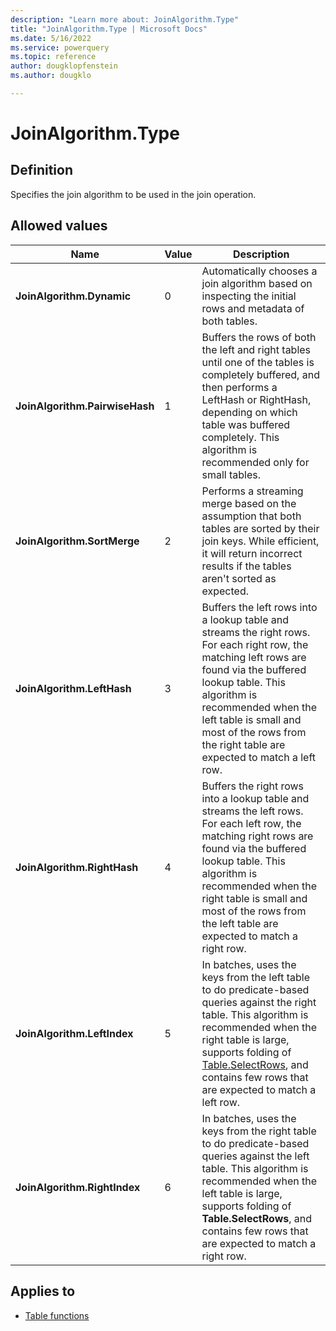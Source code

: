 ```yaml
---
description: "Learn more about: JoinAlgorithm.Type"
title: "JoinAlgorithm.Type | Microsoft Docs"
ms.date: 5/16/2022
ms.service: powerquery
ms.topic: reference
author: dougklopfenstein
ms.author: dougklo

---
```

# JoinAlgorithm.Type

## Definition

Specifies the join algorithm to be used in the join operation.

## Allowed values

|Name|Value|Description|
| ------- | --- | ----------- |
|**JoinAlgorithm.Dynamic**|0| Automatically chooses a join algorithm based on inspecting the initial rows and metadata of both tables.|
|**JoinAlgorithm.PairwiseHash**|1| Buffers the rows of both the left and right tables until one of the tables is completely buffered, and then performs a LeftHash or RightHash, depending on which table was buffered completely. This algorithm is recommended only for small tables.|
|**JoinAlgorithm.SortMerge**|2| Performs a streaming merge based on the assumption that both tables are sorted by their join keys. While efficient, it will return incorrect results if the tables aren't sorted as expected.|
|**JoinAlgorithm.LeftHash**|3| Buffers the left rows into a lookup table and streams the right rows. For each right row, the matching left rows are found via the buffered lookup table. This algorithm is recommended when the left table is small and most of the rows from the right table are expected to match a left row.|
|**JoinAlgorithm.RightHash**|4| Buffers the right rows into a lookup table and streams the left rows. For each left row, the matching right rows are found via the buffered lookup table. This algorithm is recommended when the right table is small and most of the rows from the left table are expected to match a right row.|
|**JoinAlgorithm.LeftIndex**|5| In batches, uses the keys from the left table to do predicate-based queries against the right table. This algorithm is recommended when the right table is large, supports folding of [Table.SelectRows](table-selectrows.md), and contains few rows that are expected to match a left row.|
|**JoinAlgorithm.RightIndex**|6| In batches, uses the keys from the right table to do predicate-based queries against the left table. This algorithm is recommended when the left table is large, supports folding of **Table.SelectRows**, and contains few rows that are expected to match a right row.|

## Applies to

* [Table functions](table-functions.md)
